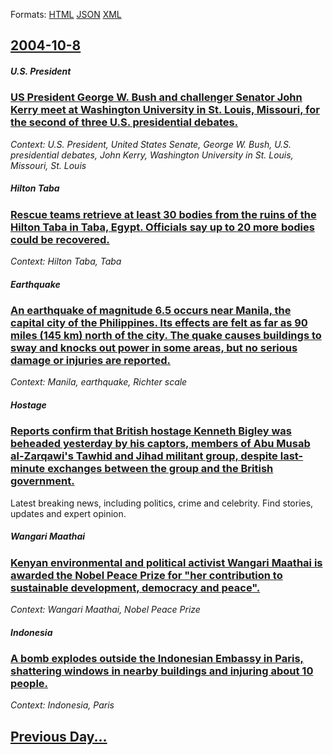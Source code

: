 
Formats: [HTML](2004/10/8/index.html)  [JSON](2004/10/8/index.json)  [XML](2004/10/8/index.xml)  

## [2004-10-8](/news/2004/10/8/index.md)

##### U.S. President
### [ US President George W. Bush and challenger Senator John Kerry meet at Washington University in St. Louis, Missouri, for the second of three U.S. presidential debates. ](/news/2004/10/8/us-president-george-w-bush-and-challenger-senator-john-kerry-meet-at-washington-university-in-st-louis-missouri-for-the-second-of-three.md)
_Context: U.S. President, United States Senate, George W. Bush, U.S. presidential debates, John Kerry, Washington University in St. Louis, Missouri, St. Louis_

##### Hilton Taba
### [ Rescue teams retrieve at least 30 bodies from the ruins of the Hilton Taba in Taba, Egypt. Officials say up to 20 more bodies could be recovered. ](/news/2004/10/8/rescue-teams-retrieve-at-least-30-bodies-from-the-ruins-of-the-hilton-taba-in-taba-egypt-officials-say-up-to-20-more-bodies-could-be-reco.md)
_Context: Hilton Taba, Taba_

##### Earthquake
### [ An earthquake of magnitude 6.5 occurs near Manila, the capital city of the Philippines. Its effects are felt as far as 90 miles (145 km) north of the city. The quake causes buildings to sway and knocks out power in some areas, but no serious damage or injuries are reported. ](/news/2004/10/8/an-earthquake-of-magnitude-6-5-occurs-near-manila-the-capital-city-of-the-philippines-its-effects-are-felt-as-far-as-90-miles-145-km-no.md)
_Context: Manila, earthquake, Richter scale_

##### Hostage
### [ Reports confirm that British hostage Kenneth Bigley was beheaded yesterday by his captors, members of Abu Musab al-Zarqawi's Tawhid and Jihad militant group, despite last-minute exchanges between the group and the British government. ](/news/2004/10/8/reports-confirm-that-british-hostage-kenneth-bigley-was-beheaded-yesterday-by-his-captors-members-of-abu-musab-al-zarqawi-s-tawhid-and-jih.md)
Latest breaking news, including politics, crime and celebrity. Find stories, updates and expert opinion.

##### Wangari Maathai
### [ Kenyan environmental and political activist Wangari Maathai is awarded the Nobel Peace Prize for "her contribution to sustainable development, democracy and peace". ](/news/2004/10/8/kenyan-environmental-and-political-activist-wangari-maathai-is-awarded-the-nobel-peace-prize-for-her-contribution-to-sustainable-developme.md)
_Context: Wangari Maathai, Nobel Peace Prize_

##### Indonesia
### [ A bomb explodes outside the Indonesian Embassy in Paris, shattering windows in nearby buildings and injuring about 10 people. ](/news/2004/10/8/a-bomb-explodes-outside-the-indonesian-embassy-in-paris-shattering-windows-in-nearby-buildings-and-injuring-about-10-people.md)
_Context: Indonesia, Paris_

## [Previous Day...](/news/2004/10/7/index.md)

